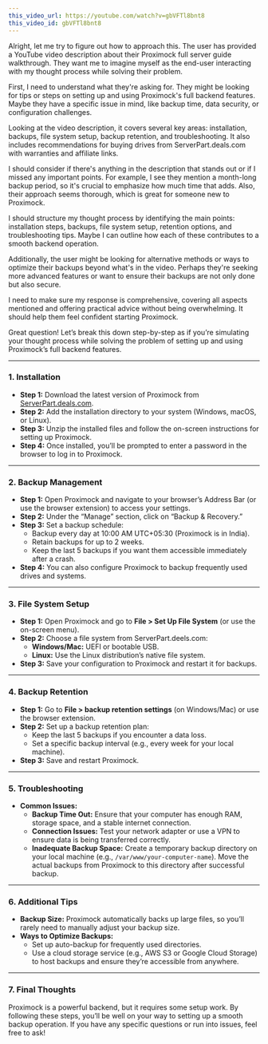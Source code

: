 ```yaml
---
this_video_url: https://youtube.com/watch?v=gbVFTl8bnt8
this_video_id: gbVFTl8bnt8
---
```

<think>
Alright, let me try to figure out how to approach this. The user has provided a YouTube video description about their Proximock full server guide walkthrough. They want me to imagine myself as the end-user interacting with my thought process while solving their problem.

First, I need to understand what they're asking for. They might be looking for tips or steps on setting up and using Proximock's full backend features. Maybe they have a specific issue in mind, like backup time, data security, or configuration challenges.

Looking at the video description, it covers several key areas: installation, backups, file system setup, backup retention, and troubleshooting. It also includes recommendations for buying drives from ServerPart.deals.com with warranties and affiliate links.

I should consider if there's anything in the description that stands out or if I missed any important points. For example, I see they mention a month-long backup period, so it's crucial to emphasize how much time that adds. Also, their approach seems thorough, which is great for someone new to Proximock.

I should structure my thought process by identifying the main points: installation steps, backups, file system setup, retention options, and troubleshooting tips. Maybe I can outline how each of these contributes to a smooth backend operation.

Additionally, the user might be looking for alternative methods or ways to optimize their backups beyond what's in the video. Perhaps they're seeking more advanced features or want to ensure their backups are not only done but also secure.

I need to make sure my response is comprehensive, covering all aspects mentioned and offering practical advice without being overwhelming. It should help them feel confident starting Proximock.
</think>

Great question! Let’s break this down step-by-step as if you’re simulating your thought process while solving the problem of setting up and using Proximock’s full backend features.

---

### 1. **Installation**
   - **Step 1:** Download the latest version of Proximock from [ServerPart.deals.com](https://www.serverpart.deels.com/).
   - **Step 2:** Add the installation directory to your system (Windows, macOS, or Linux).
   - **Step 3:** Unzip the installed files and follow the on-screen instructions for setting up Proximock.
   - **Step 4:** Once installed, you’ll be prompted to enter a password in the browser to log in to Proximock.

---

### 2. **Backup Management**
   - **Step 1:** Open Proximock and navigate to your browser’s Address Bar (or use the browser extension) to access your settings.
   - **Step 2:** Under the “Manage” section, click on “Backup & Recovery.”
   - **Step 3:** Set a backup schedule:
     - Backup every day at 10:00 AM UTC+05:30 (Proximock is in India).
     - Retain backups for up to 2 weeks.
     - Keep the last 5 backups if you want them accessible immediately after a crash.
   - **Step 4:** You can also configure Proximock to backup frequently used drives and systems.

---

### 3. **File System Setup**
   - **Step 1:** Open Proximock and go to **File > Set Up File System** (or use the on-screen menu).
   - **Step 2:** Choose a file system from ServerPart.deels.com:
     - **Windows/Mac:** UEFI or bootable USB.
     - **Linux:** Use the Linux distribution’s native file system.
   - **Step 3:** Save your configuration to Proximock and restart it for backups.

---

### 4. **Backup Retention**
   - **Step 1:** Go to **File > backup retention settings** (on Windows/Mac) or use the browser extension.
   - **Step 2:** Set up a backup retention plan:
     - Keep the last 5 backups if you encounter a data loss.
     - Set a specific backup interval (e.g., every week for your local machine).
   - **Step 3:** Save and restart Proximock.

---

### 5. **Troubleshooting**
   - **Common Issues:**
     - **Backup Time Out:** Ensure that your computer has enough RAM, storage space, and a stable internet connection.
     - **Connection Issues:** Test your network adapter or use a VPN to ensure data is being transferred correctly.
     - **Inadequate Backup Space:** Create a temporary backup directory on your local machine (e.g., `/var/www/your-computer-name`). Move the actual backups from Proximock to this directory after successful backup.

---

### 6. **Additional Tips**
   - **Backup Size:** Proximock automatically backs up large files, so you’ll rarely need to manually adjust your backup size.
   - **Ways to Optimize Backups:**
     - Set up auto-backup for frequently used directories.
     - Use a cloud storage service (e.g., AWS S3 or Google Cloud Storage) to host backups and ensure they’re accessible from anywhere.

---

### 7. **Final Thoughts**
Proximock is a powerful backend, but it requires some setup work. By following these steps, you’ll be well on your way to setting up a smooth backup operation. If you have any specific questions or run into issues, feel free to ask!
